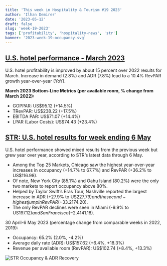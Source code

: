 ```yaml
---
title: 'This week in Hospitality & Tourism #19 2023'
author: 'Ilhan Demirer'
date: '2023-05-12'
draft: false
slug: 'week-19-2023'
tags: ['profitability', 'hospitality-news', 'str']
banner: '2023-week-19-occupancy.svg'
---
```


## [U.S. hotel performance - March 2023](https://www.hospitalitynet.org/news/4116303.html)

U.S. hotel profitability is improved by about 15 percent over 2022 results for March. Increase in demand (2.8%) and ADR (7.8%) lead to a 10.4% RevPAR growth year-over-year (YoY).

**March 2023 Bottom-Line Metrics (per available room, % change from March 2022):**

- GOPPAR: US$95.12 (+14.5%)
- TRevPAR: US$238.22 (+17.5%)
- EBITDA PAR: US$71.07 (+14.4%)
- LPAR (Labor Costs): US$74.43 (+23.4%)

## [STR: U.S. hotel results for week ending 6 May](https://str.com/press-release/str-us-hotel-results-week-ending-6-may)

U.S. hotel performance showed mixed results from the previous week but grew year over year, according to STR‘s latest data through 6 May.

- Among the Top 25 Markets, Chicago saw the highest year-over-year increases in occupancy (+14.7% to 67.7%) and RevPAR (+36.2% to US$116.98).
- Of note, New York City (85.1%) and Oahu Island (80.2%) were the only two markets to report occupancy above 80%.
- Helped by Taylor Swift’s Eras Tour, Nashville reported the largest increase in ADR (+27.9% to US$227.79) and the second-highest jump in RevPAR (+33.2% to US$174.20).
- The only RevPAR declines were seen in Miami (-9.9% to US$197.12) and San Francisco (-2.4% to US$141.18).

30 April-6 May 2023 (percentage change from comparable weeks in 2022, 2019):

- Occupancy: 65.2% (2.0%, -4.2%)
- Average daily rate (ADR): US$157.62 (+6.4%, +18.3%)
- Revenue per available room (RevPAR): US$102.74 (+8.4%, +13.3%)

![STR Occupancy & ADR Recovery](/images/blogimages/2023-week-19-occupancy.svg)
